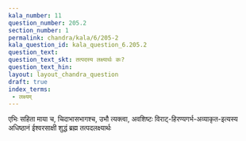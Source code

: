 ```yaml
---
kala_number: 11
question_number: 205.2
section_number: 1
permalink: chandra/kala/6/205-2
kala_question_id: kala_question_6.205.2
question_text: 
question_text_skt: तत्पदस्य लक्ष्यार्थः कः?
question_text_hin: 
layout: layout_chandra_question
draft: true
index_terms:
 - लक्ष्यम्
---
```


<!-- skt-start -->
एभिः सहिता माया च, चिदाभासभागश्च, उभौ त्यक्त्वा, अवशिष्टः विराट्-हिरण्यगर्भ-अव्याकृत-इत्यस्य अधिष्ठानं ईश्वरसाक्षी शुद्धं ब्रह्म तत्पदलक्ष्यार्थः
<!-- skt-end -->

<!-- eng-start -->
<!-- eng-end -->

